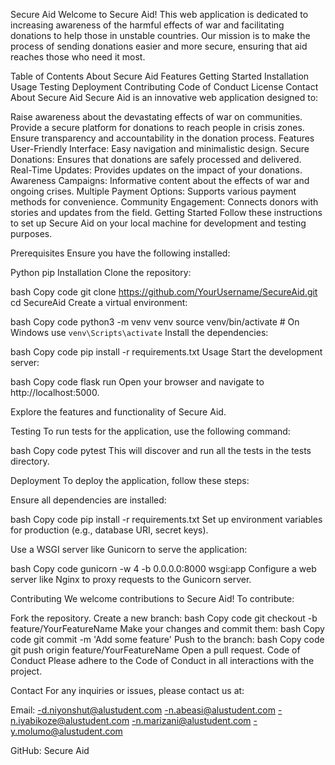 Secure Aid
Welcome to Secure Aid! This web application is dedicated to increasing awareness of the harmful effects of war and facilitating donations to help those in unstable countries. Our mission is to make the process of sending donations easier and more secure, ensuring that aid reaches those who need it most.

Table of Contents
About Secure Aid
Features
Getting Started
Installation
Usage
Testing
Deployment
Contributing
Code of Conduct
License
Contact
About Secure Aid
Secure Aid is an innovative web application designed to:

Raise awareness about the devastating effects of war on communities.
Provide a secure platform for donations to reach people in crisis zones.
Ensure transparency and accountability in the donation process.
Features
User-Friendly Interface: Easy navigation and minimalistic design.
Secure Donations: Ensures that donations are safely processed and delivered.
Real-Time Updates: Provides updates on the impact of your donations.
Awareness Campaigns: Informative content about the effects of war and ongoing crises.
Multiple Payment Options: Supports various payment methods for convenience.
Community Engagement: Connects donors with stories and updates from the field.
Getting Started
Follow these instructions to set up Secure Aid on your local machine for development and testing purposes.

Prerequisites
Ensure you have the following installed:

Python
pip
Installation
Clone the repository:

bash
Copy code
git clone https://github.com/YourUsername/SecureAid.git
cd SecureAid
Create a virtual environment:

bash
Copy code
python3 -m venv venv
source venv/bin/activate  # On Windows use `venv\Scripts\activate`
Install the dependencies:

bash
Copy code
pip install -r requirements.txt
Usage
Start the development server:

bash
Copy code
flask run
Open your browser and navigate to http://localhost:5000.

Explore the features and functionality of Secure Aid.

Testing
To run tests for the application, use the following command:

bash
Copy code
pytest
This will discover and run all the tests in the tests directory.

Deployment
To deploy the application, follow these steps:

Ensure all dependencies are installed:

bash
Copy code
pip install -r requirements.txt
Set up environment variables for production (e.g., database URI, secret keys).

Use a WSGI server like Gunicorn to serve the application:

bash
Copy code
gunicorn -w 4 -b 0.0.0.0:8000 wsgi:app
Configure a web server like Nginx to proxy requests to the Gunicorn server.

Contributing
We welcome contributions to Secure Aid! To contribute:

Fork the repository.
Create a new branch:
bash
Copy code
git checkout -b feature/YourFeatureName
Make your changes and commit them:
bash
Copy code
git commit -m 'Add some feature'
Push to the branch:
bash
Copy code
git push origin feature/YourFeatureName
Open a pull request.
Code of Conduct
Please adhere to the Code of Conduct in all interactions with the project.



Contact
For any inquiries or issues, please contact us at:

Email: 
-d.niyonshut@alustudent.com
-n.abeasi@alustudent.com
-n.iyabikoze@alustudent.com
-n.marizani@alustudent.com
-y.molumo@alustudent.com

GitHub: Secure Aid



